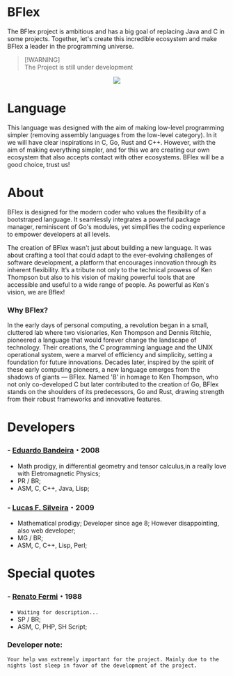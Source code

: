 # BFlex
The BFlex project is ambitious and has a big goal of replacing Java and C in some projects. Together, let's create this incredible ecosystem and make BFlex a leader in the programming universe.

> [!WARNING]\
> The Project is still under development


<center>
<img src="https://imgur.com/xuOynXd.png">
</center>

# Language
This language was designed with the aim of making low-level programming simpler (removing assembly languages ​​from the low-level category). In it we will have clear inspirations in C, Go, Rust and C++. However, with the aim of making everything simpler, and for this we are creating our own ecosystem that also accepts contact with other ecosystems. BFlex will be a good choice, trust us!


# About 
BFlex is designed for the modern coder who values the flexibility of a bootstraped language. It seamlessly integrates a powerful package manager, reminiscent of Go's modules, yet simplifies the coding experience to empower developers at all levels.

The creation of BFlex wasn't just about building a new language. It was about crafting a tool that could adapt to the ever-evolving challenges of software development, a platform that encourages innovation through its inherent flexibility. It’s a tribute not only to the technical prowess of Ken Thompson but also to his vision of making powerful tools that are accessible and useful to a wide range of people. As powerful as Ken's vision, we are Bflex!

### Why BFlex?

In the early days of personal computing, a revolution began in a small, cluttered lab where two visionaries, Ken Thompson and Dennis Ritchie, pioneered a language that would forever change the landscape of technology. Their creations, the C programming language and the UNIX operational system, were a marvel of efficiency and simplicity, setting a foundation for future innovations. Decades later, inspired by the spirit of these early computing pioneers, a new language emerges from the shadows of giants — BFlex. Named 'B' in homage to Ken Thompson, who not only co-developed C but later contributed to the creation of Go, BFlex stands on the shoulders of its predecessors, Go and Rust, drawing strength from their robust frameworks and innovative features.

# Developers
### - [Eduardo Bandeira](https://github.com/EngBandeira)・2008
- Math prodigy, in differential geometry and tensor calculus,in a really love with Eletromagnetic Physics;
- PR / BR;
- ASM, C, C++, Java, Lisp;
### - [Lucas F. Silveira](https://github.com/lucasFelixSilveira)・2009
- Mathematical prodigy; Developer since age 8; However disappointing, also web developer;
- MG / BR;
- ASM, C, C++, Lisp, Perl;

# Special quotes
### - [Renato Fermi](https://github.com/repiazza)・1988
- `Waiting for description...`
- SP / BR;
- ASM, C, PHP, SH Script;
### Developer note: 
```Your help was extremely important for the project. Mainly due to the nights lost sleep in favor of the development of the project.``` 

